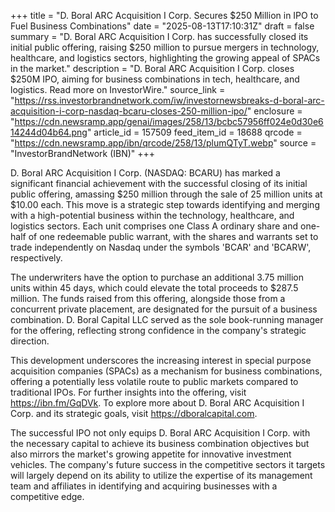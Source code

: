 +++
title = "D. Boral ARC Acquisition I Corp. Secures $250 Million in IPO to Fuel Business Combinations"
date = "2025-08-13T17:10:31Z"
draft = false
summary = "D. Boral ARC Acquisition I Corp. has successfully closed its initial public offering, raising $250 million to pursue mergers in technology, healthcare, and logistics sectors, highlighting the growing appeal of SPACs in the market."
description = "D. Boral ARC Acquisition I Corp. closes $250M IPO, aiming for business combinations in tech, healthcare, and logistics. Read more on InvestorWire."
source_link = "https://rss.investorbrandnetwork.com/iw/investornewsbreaks-d-boral-arc-acquisition-i-corp-nasdaq-bcaru-closes-250-million-ipo/"
enclosure = "https://cdn.newsramp.app/genai/images/258/13/bcbc57956ff024e0d30e614244d04b64.png"
article_id = 157509
feed_item_id = 18688
qrcode = "https://cdn.newsramp.app/ibn/qrcode/258/13/plumQTyT.webp"
source = "InvestorBrandNetwork (IBN)"
+++

<p>D. Boral ARC Acquisition I Corp. (NASDAQ: BCARU) has marked a significant financial achievement with the successful closing of its initial public offering, amassing $250 million through the sale of 25 million units at $10.00 each. This move is a strategic step towards identifying and merging with a high-potential business within the technology, healthcare, and logistics sectors. Each unit comprises one Class A ordinary share and one-half of one redeemable public warrant, with the shares and warrants set to trade independently on Nasdaq under the symbols 'BCAR' and 'BCARW', respectively.</p><p>The underwriters have the option to purchase an additional 3.75 million units within 45 days, which could elevate the total proceeds to $287.5 million. The funds raised from this offering, alongside those from a concurrent private placement, are designated for the pursuit of a business combination. D. Boral Capital LLC served as the sole book-running manager for the offering, reflecting strong confidence in the company's strategic direction.</p><p>This development underscores the increasing interest in special purpose acquisition companies (SPACs) as a mechanism for business combinations, offering a potentially less volatile route to public markets compared to traditional IPOs. For further insights into the offering, visit <a href='https://ibn.fm/GqDVk' rel='nofollow' target='_blank'>https://ibn.fm/GqDVk</a>. To explore more about D. Boral ARC Acquisition I Corp. and its strategic goals, visit <a href='https://dboralcapital.com' rel='nofollow' target='_blank'>https://dboralcapital.com</a>.</p><p>The successful IPO not only equips D. Boral ARC Acquisition I Corp. with the necessary capital to achieve its business combination objectives but also mirrors the market's growing appetite for innovative investment vehicles. The company's future success in the competitive sectors it targets will largely depend on its ability to utilize the expertise of its management team and affiliates in identifying and acquiring businesses with a competitive edge.</p>